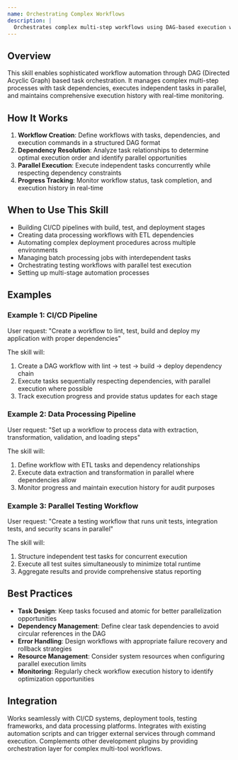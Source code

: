 ```yaml
---
name: Orchestrating Complex Workflows
description: |
  Orchestrates complex multi-step workflows using DAG-based execution with parallel task processing and comprehensive run history tracking. Automatically activates when users mention "workflow orchestration", "task dependencies", "parallel execution", "DAG workflow", "automated pipeline", "workflow automation", "task orchestration", or need to manage complex multi-step processes with dependencies. Creates directed acyclic graphs of tasks, executes independent tasks concurrently, tracks execution history, and provides real-time status monitoring with graceful error handling.
---
```


## Overview
This skill enables sophisticated workflow automation through DAG (Directed Acyclic Graph) based task orchestration. It manages complex multi-step processes with task dependencies, executes independent tasks in parallel, and maintains comprehensive execution history with real-time monitoring.

## How It Works
1. **Workflow Creation**: Define workflows with tasks, dependencies, and execution commands in a structured DAG format
2. **Dependency Resolution**: Analyze task relationships to determine optimal execution order and identify parallel opportunities  
3. **Parallel Execution**: Execute independent tasks concurrently while respecting dependency constraints
4. **Progress Tracking**: Monitor workflow status, task completion, and execution history in real-time

## When to Use This Skill
- Building CI/CD pipelines with build, test, and deployment stages
- Creating data processing workflows with ETL dependencies
- Automating complex deployment procedures across multiple environments  
- Managing batch processing jobs with interdependent tasks
- Orchestrating testing workflows with parallel test execution
- Setting up multi-stage automation processes

## Examples

### Example 1: CI/CD Pipeline
User request: "Create a workflow to lint, test, build and deploy my application with proper dependencies"

The skill will:
1. Create a DAG workflow with lint → test → build → deploy dependency chain
2. Execute tasks sequentially respecting dependencies, with parallel execution where possible
3. Track execution progress and provide status updates for each stage

### Example 2: Data Processing Pipeline  
User request: "Set up a workflow to process data with extraction, transformation, validation, and loading steps"

The skill will:
1. Define workflow with ETL tasks and dependency relationships
2. Execute data extraction and transformation in parallel where dependencies allow
3. Monitor progress and maintain execution history for audit purposes

### Example 3: Parallel Testing Workflow
User request: "Create a testing workflow that runs unit tests, integration tests, and security scans in parallel"

The skill will:
1. Structure independent test tasks for concurrent execution
2. Execute all test suites simultaneously to minimize total runtime
3. Aggregate results and provide comprehensive status reporting

## Best Practices
- **Task Design**: Keep tasks focused and atomic for better parallelization opportunities
- **Dependency Management**: Define clear task dependencies to avoid circular references in the DAG
- **Error Handling**: Design workflows with appropriate failure recovery and rollback strategies
- **Resource Management**: Consider system resources when configuring parallel execution limits
- **Monitoring**: Regularly check workflow execution history to identify optimization opportunities

## Integration
Works seamlessly with CI/CD systems, deployment tools, testing frameworks, and data processing platforms. Integrates with existing automation scripts and can trigger external services through command execution. Complements other development plugins by providing orchestration layer for complex multi-tool workflows.